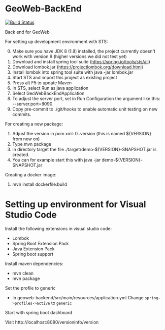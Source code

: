 GeoWeb-BackEnd
======

[![Build Status](https://api.travis-ci.org/KNMI/GeoWeb-BackEnd.svg?branch=master)](https://travis-ci.org/KNMI/GeoWeb-BackEnd)

Back end for GeoWeb

For setting up development environment with STS:

0) Make sure you have JDK 8 (1.8) installed, the project currently doesn't work with version 9 (higher versions we did not test yet)
1) Download and install spring tool suite (https://spring.io/tools/sts/all)
2) Download lombok.jar (https://projectlombok.org/download.html)
3) Install lombok into spring tool suite with java -jar lombok.jar
3) Start STS and import this project as existing project
4) Press alt F5 to update Maven
5) In STS, select Run as java application
6) Select GeoWebBackEndApplication
7) To adjust the server port, set in Run Configuration the argument like this: --server.port=8090
8) Copy pre-commit to ./git/hooks to enable automatic unit testing on new commits.

For creating a new package:

1) Adjust the version in pom.xml: 0.<sprint number>.version (this is named ${VERSION} from now on)
2) Type mvn package
3) in directory target the file ./target/demo-${VERSION}-SNAPSHOT.jar is created.
4) You can for example start this with java -jar demo-${VERSION}-SNAPSHOT.jar

Creating a docker image:

1) mvn install dockerfile:build

# Setting up environment for Visual Studio Code

Install the following extensions in visual studio code:
* Lombok
* Spring Boot Extension Pack
* Java Extension Pack
* Spring boot support

Install maven dependencies:
* mvn clean
* mvn package

Set the profile to generic

* In geoweb-backend/src/main/resources/application.yml Change `spring->profiles->active` to `generic`

Start with spring boot dashboard

Visit http://localhost:8080/versioninfo/version




